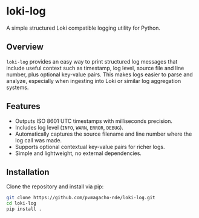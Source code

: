 # loki-log

A simple structured Loki compatible logging utility for Python.

## Overview

`loki-log` provides an easy way to print structured log messages that include useful context such as timestamp, log level, source file and line number, plus optional key-value pairs. This makes logs easier to parse and analyze, especially when ingesting into Loki or similar log aggregation systems.

## Features

- Outputs ISO 8601 UTC timestamps with milliseconds precision.
- Includes log level (`INFO`, `WARN`, `ERROR`, `DEBUG`).
- Automatically captures the source filename and line number where the log call was made.
- Supports optional contextual key-value pairs for richer logs.
- Simple and lightweight, no external dependencies.

## Installation

Clone the repository and install via pip:

```bash
git clone https://github.com/pvmagacho-nde/loki-log.git
cd loki-log
pip install .

